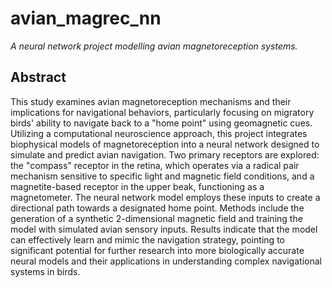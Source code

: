 # avian_magrec_nn
*A neural network project modelling avian magnetoreception systems.*

## Abstract
This study examines avian magnetoreception mechanisms and their implications for navigational behaviors, particularly focusing on migratory birds' ability to navigate back to a "home point" using geomagnetic cues. Utilizing a computational neuroscience approach, this project integrates biophysical models of magnetoreception into a neural network designed to simulate and predict avian navigation. Two primary receptors are explored: the "compass" receptor in the retina, which operates via a radical pair mechanism sensitive to specific light and magnetic field conditions, and a magnetite-based receptor in the upper beak, functioning as a magnetometer. The neural network model employs these inputs to create a directional path towards a designated home point. Methods include the generation of a synthetic 2-dimensional magnetic field and training the model with simulated avian sensory inputs. Results indicate that the model can effectively learn and mimic the navigation strategy, pointing to significant potential for further research into more biologically accurate neural models and their applications in understanding complex navigational systems in birds.
